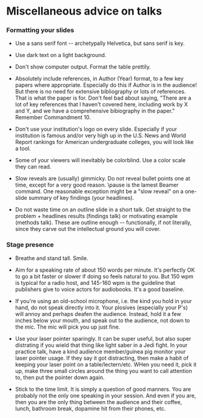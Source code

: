 # Miscellaneous advice on talks  


### Formatting your slides  

- Use a sans serif font -- archetypally Helvetica, but sans serif is key.  

- Use dark text on a light background.  

- Don't show computer output.  Format the table prettily.  

- Absolutely include references, in Author (Year) format, to a few key papers where appropriate.  Especially do this if Author is in the audience!  But there is no need for extensive bibliography or lots of references.  That is what the paper is for.  Don't feel bad about saying, "There are a lot of key references that I haven't covered here, including work by X and Y, and we have a comprehensive bibiography in the paper."  Remember Commandment 10.  

- Don't use your institution's logo on every slide.  Especially if your institution is famous and/or very high up in the U.S. News and World Report rankings for American undergraduate colleges, you will look like a tool.   

- Some of your viewers will inevitably be colorblind.  Use a color scale they can read.  

- Slow reveals are (usually) gimmicky.  Do not reveal bullet points one at time, except for a very good reason.  \pause is the lamest Beamer command.  One reasonable exception might be a "slow reveal" on a one-slide summary of key findings (your headlines).  

- Do not waste time on an outline slide in a short talk.  Get straight to the problem + headlines results (findings talk) or motivating example (methods talk).  These are outline enough -- functionally, if not literally, since they carve out the intellectual ground you will cover.   


### Stage presence

- Breathe and stand tall.  Smile.  

- Aim for a speaking rate of about 150 words per minute.  It's perfectly OK to go a bit faster or slower if doing so feels natural to you.  But 150 wpm is typical for a radio host, and 145-160 wpm is the guideline that publishers give to voice actors for audiobooks.  It's a good baseline.  

- If you're using an old-school microphone, i.e. the kind you hold in your hand, do not speak directly into it.  Your plosives (especially your P's) will annoy and perhaps deafen the audience.  Instead, hold it a few inches below your mouth, and speak out to the audience, not down to the mic.  The mic will pick you up just fine.  

- Use your laser pointer sparingly.  It can be super useful, but also super distrating if you wield that thing like light saber in a Jedi fight.  In your practice talk, have a kind audience member/guinea pig monitor your laser pointer usage.  If they say it got distracting, then make a habit of keeping your laser point on a table/lectern/etc.  WHen you need it, pick it up, make three small circles around the thing you want to call attention to, then put the pointer down again.

- Stick to the time limit.  It is simply a question of good manners.  You are probably not the only one speaking in your session.  And even if you are, then you are the only thing between the audience and their coffee, lunch, bathroom break, dopamine hit from their phones, etc.  

